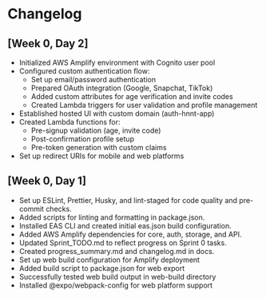 # Changelog

## [Week 0, Day 2]

- Initialized AWS Amplify environment with Cognito user pool
- Configured custom authentication flow:
  - Set up email/password authentication
  - Prepared OAuth integration (Google, Snapchat, TikTok)
  - Added custom attributes for age verification and invite codes
  - Created Lambda triggers for user validation and profile management
- Established hosted UI with custom domain (auth-hnnt-app)
- Created Lambda functions for:
  - Pre-signup validation (age, invite code)
  - Post-confirmation profile setup
  - Pre-token generation with custom claims
- Set up redirect URIs for mobile and web platforms

## [Week 0, Day 1]

- Set up ESLint, Prettier, Husky, and lint-staged for code quality and pre-commit checks.
- Added scripts for linting and formatting in package.json.
- Installed EAS CLI and created initial eas.json build configuration.
- Added AWS Amplify dependencies for core, auth, storage, and API.
- Updated Sprint_TODO.md to reflect progress on Sprint 0 tasks.
- Created progress_summary.md and changelog.md in docs.
- Set up web build configuration for Amplify deployment
- Added build script to package.json for web export
- Successfully tested web build output in web-build directory
- Installed @expo/webpack-config for web platform support 